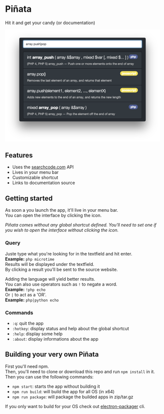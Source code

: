 # Piñata
Hit it and get your candy (or documentation)

![Pinata screenshot](screenshot.png)


## Features
- Uses the [searchcode.com](https://searchcode.com) API
- Lives in your menu bar
- Customizable shortcut
- Links to documentation source

## Getting started
As soon a you launch the app, it'll live in your menu bar.  
You can open the interface by clicking the icon.  

_Piñata comes without any global shortcut defined. You'll need to set one if you wish to open the interface without clicking the icon._  

### Query
Juste type what you're looking for in the textfield and hit enter.  
__Example:__ `php microtime`  
Results will be displayed under the textfield.  
By clicking a result you'll be sent to the source website.

Adding the language will yield better results.  
You can also use operators such as `!` to negate a word.  
__Example:__ `!php echo`  
Or `|` to act as a 'OR'.  
__Example:__ `php|python echo`

### Commands
- `:q`: quit the app
- `:hotkey`: display status and help about the global shortcut
- `:help`: display some help
- `:about`: display informations about the app

## Building your very own Piñata
First you'll need npm.  
Then, you'll need to clone or download this repo and run `npm install`
in it.  
Then you can use the following commands:
- `npm start`: starts the app without building it
- `npm run build`: will build the app for all OS (in x64)
- `npm run package`: will package the builded apps in zip/tar.gz

If you only want to build for your OS check out [electron-packager](https://github.com/maxogden/electron-packager) cli.
